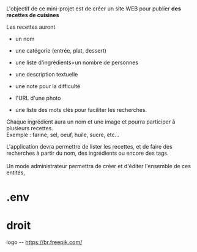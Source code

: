 # 


L'objectif de ce mini-projet est de créer un site WEB pour publier **des recettes de cuisines**

Les recettes auront

- un nom
    
- une catégorie (entrée, plat, dessert)
    
- une liste d'ingrédients=un nombre de personnes
    
- une description textuelle
    
- une note pour la difficulté
    
- l'URL d'une photo
    
- une liste des mots clés pour faciliter les recherches.
    

Chaque ingrédient aura un nom et une image et pourra participer à plusieurs recettes.  
Exemple : farine, sel, oeuf, huile, sucre, etc...

L'application devra permettre de lister les recettes, et de faire des recherches à partir du nom, des ingrédients ou encore des tags.  
<br/>Un mode administrateur permettra de créer et d'éditer l'ensemble de ces entités,




# .env







# droit

logo -- https://br.freepik.com/